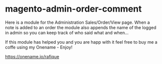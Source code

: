 magento-admin-order-comment
===========================

Here is a module for the Administration Sales/Order/View page. When a note is added to an order the module also appends the name of the logged in admin so you can keep track of who said what and when...

If this module has helped you and you are happ with it feel free to buy me a coffe using my Onename - Enjoy!

https://onename.io/rafique
